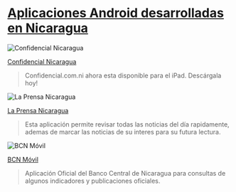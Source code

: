 [Aplicaciones Android desarrolladas en Nicaragua](/articulo/aplicaciones-android-desarrolladas-en-nicaragua)
============================================================================================================

![Confidencial Nicaragua](http://a1.mzstatic.com/us/r1000/001/Purple6/v4/79/3b/30/793b30f8-d4df-ddf1-2ca8-ca12afd9a4a9/mzl.jncvupof.175x175-75.jpg)

[Confidencial Nicaragua](https://itunes.apple.com/ni/app/confidencial/id685009204?mt=8)

> Confidencial.com.ni ahora esta disponible para el iPad. Descárgala hoy!



![La Prensa Nicaragua](http://a1.mzstatic.com/us/r1000/095/Purple/v4/d9/70/94/d970940a-4e43-1e56-d750-cd84329b7e6b/mzl.barskdtz.175x175-75.jpg)

[La Prensa Nicaragua](https://itunes.apple.com/us/app/la-prensa-nicaragua/id458357524?mt=8)

> Esta aplicación permite revisar todas las noticias del día rapidamente, ademas de marcar las noticias de su interes para su futura lectura.



![BCN Móvil](http://a5.mzstatic.com/us/r1000/093/Purple/fb/7c/c1/mzl.lwtlrnht.175x175-75.jpg)

[BCN Móvil](https://itunes.apple.com/us/app/la-prensa-nicaragua/id458357524?mt=8)

> Aplicación Oficial del Banco Central de Nicaragua para consultas de algunos indicadores y publicaciones oficiales.




